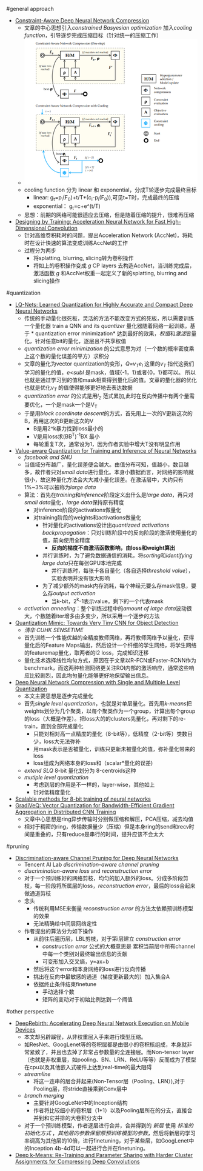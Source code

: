 #general approach
* [Constraint-Aware Deep Neural Network Compression](http://www.sfu.ca/~ftung/papers/constraintaware_eccv18.pdf)
  * 文章的中心思想引入*constrained Basyesian optimization* 加入*cooling function*，引导逐步完成压缩目标（针对统一的压缩工作）
  * ![](1.png)
  * cooling function 分为 linear 和 exponential，分成T轮逐步完成最终目标
    * linear: g<sub>t</sub>=p<sub>i</sub>(F<sub>0</sub>)+t/T\*(c<sub>i</sub>-p<sub>i</sub>(F<sub>0</sub>)),可见t=T时，完成最终的压缩
    * exponential： g<sub>t</sub>=c+e^(t/T)
  * 思想：前期的网络可能很适应去压缩，但是随着压缩的提升，很难再压缩
* [Designing by Training: Acceleration Neural Network for Fast High-Dimensional Convolution](https://dailongquan.github.io/files/publications/nips2018(1).pdf)
  * 针对高维卷积耗时的问题，提出Acceleration Network (AccNet)，将耗时在设计快速的算法变成训练AccNet的工作
  * 过程分为两步
    * 将splatting, blurring, slicing转为卷积操作
    * 将如上的卷积操作变成 *g* CP layers 去构造AccNet，当训练完成后，激活函数 *g* 和AccNet权重一起定义了新的splatting, blurring and slicing操作

#quantization
* [LQ-Nets: Learned Quantization for Highly Accurate and Compact Deep Neural Networks](http://cn.arxiv.org/abs/1807.10029)
  * 传统的手动量化很死板，灵活的方法不能改变方式的死板，所以需要训练一个量化器 train a QNN and its *quantizer* 量化器随着网络一起训练，基于 * quantization error minimization* 达到最好的效果，*权值*和*激活*皆量化，针对任意bit的量化，逐层且不共享权值
  * *quantization error minimization* 的公式意思为对（一个数的概率密度乘上这个数的量化误差的平方）求积分
  * 文章的量化为vector quantization的变形，*Q=v<sub>T</sub>e<sub>l</sub>* 这里的*v<sub>T</sub>* 指代这我们学习的量化的值，*e<subl</sub>* 是mask，值域{-1，1}或者{0，1}都可以。 所以也就是通过学习到的值和mask相乘得到量化后的值。文章的量化器的优化也就是优化*v<sub>T</sub>* 的值使得能够更好地去表达数据
  * *quantization error* 的公式是用*l<sub>2</sub>* 范式累加,此时在反向传播中有两个量需要优化，一个是mask一个是V<sub>T</sub>
  * 于是用*block coordinate descent*的方式，首先用上一次的V更新这次的B，再用这次的B更新这次的V
    * B是用2^k暴力找到loss最小的
    * V是用loss求(BB<sup>T</sup>)<sup>-1</sup>BX 最小
    * 每轮重复T次，通常设为1，因为作者实验中增大T没有明显作用
* [Value-aware Quantization for Training and Inference of Neural Networks](https://arxiv.org/abs/1804.07802)
  * *facebook and SNU*
  * 当值域分布越广，量化误差便会越大。由值分布可知，值越小，数目越多，故作者只对*small data*进行量化。本身小数据而言，对网络的影响就很小，故这种量化方法会大大减小量化误差。在激活层中，大约只有1%~3%可以被称为*large data*
  * 算法：首先在*training*和*inference*阶段定义出什么是*large data*，再只对*small data*量化，*large data*保持原有精度
    * 对inference阶段的activations做量化
    * 对training阶段的weights和activations做量化
      * 针对量化的activations设计出*quantizaed activations backpropagation*：只对训练阶段中的反向阶段的激活使用量化的值，前向使用全精度
        * **反向的梯度不由激活函数影响，由loss和weight算出**
      * 并行训练时，为了避免数据通信的消耗，将*sorting*和*identifying* *large data*只在每张GPU本地完成
        * 并行训练时，每张卡各自量化（各自选择*threshold value*），实验表明并没有很大影响
      * 为了减少额外的mask内存消耗，每个神经元要么存mask信息，要么存*output activation*
        * 当k-bit，2<sup>k</sup>-1表示value，剩下的一个代表mask
   * *activation annealing*：整个训练过程中的*amount of latge data*波动很大，个数随着iter增多由多变少，所以采用一个逐步的方法
* [Quantization Mimic: Towards Very Tiny CNN for Object Detection](http://openaccess.thecvf.com/content_ECCV_2018/papers/Yi_Wei_Quantization_Mimic_Towards_ECCV_2018_paper.pdf)
  * *清华 CUHK SENSETIME*
  * 首先训练一个性能优越的全精度教师网络，再将教师网络予以量化，获得量化后的Feature Maps输出，然后设计一个纤细的学生网络，将学生网络的featuremap量化，取两者的l2 loss，完成知识迁移
  * 量化技术选择线性均匀方式，原因在于文章以R-FCN或Faster-RCNN作为benchmark，而这两种检测网络更关注ROI内部的激活响应，通常这些响应比较剧烈，因此均匀量化能够更好地保留输出信息。
* [Deep Neural Network Compression with Single and Multiple Level Quantization](https://arxiv.org/abs/1803.03289)
  * 本文主要思想是逐步完成量化
  * 首先*single level quantization*，也就是对单层量化。首先用*k-means*把weights划分为几个聚类，以每个聚类作为一个group，计算出每个group的loss（大概是作差）。把loss大的的clusters先量化，再对剩下的re-train，直到全部完成量化
     * 只能对相对高一点精度的量化（8-bit等），低精度（2-bit等）类数目少，loss大无法弥补
     * 用mask表示是否被量化，训练只更新未被量化的值，弥补量化带来的loss
     * loss组成为网络本身的loss和（scalar\*量化的误差)
  * *extend SLQ* 8-bit 量化划分为 8-centroids这种
  * *mutiple level quantization*
     * 考虑到层的作用是不一样的，layer-wise，其他如上
     * 针对低精度量化
* [Scalable methods for 8-bit training of neural networks](https://arxiv.org/abs/1805.11046)
* [GradiVeQ: Vector Quantization for Bandwidth-Efficient Gradient Aggregation in Distributed CNN Training](https://arxiv.org/abs/1811.03617)
  * 文章中心思想是ring异步传输时分别做压缩和解压，PCA压缩，减去均值
  * 相对于稠密的ring，传输数据量少（压缩）但是本身ring的send和recv时间是重叠的，只有reduce是串行的时间，提升应该不会太大

#pruning
* [Discrimination-aware Channel Pruning for Deep Neural Networks](https://arxiv.org/abs/1810.11809)
  * Tencent AI Lab *discrimination-aware channel pruning*
  * *discrimination-aware loss* and *reconstruction error*
  * 对于一个预训练好的网络剪枝，均匀的加入额外的loss。分成多阶段剪枝，每一阶段将所属层的loss，*reconstruction error*，最后的loss合起来做通道剪枝
  * 念头
    * 传统利用MSE来衡量 *reconstruction error* 的方法太依赖预训练模型的效果
    * 无法精确给中间层网络定性
  * 作者提出的算法分为如下操作
    * 从前往后遍历层，LBL剪枝，对于第i层建立 *construction error*
      * *construction error* 公式的大概意思是 累积当前层中所有channel中每一个类别对最终输出信息的贡献
      * 可变形加入交叉熵，y=ax+b
    * 然后将这个error和本身网络的loss进行反向传播
    * 挑出在反向中最敏感的通道（梯度更新最大的）加入集合A
    * 依据终止条件结束finetune
      * 手动选择个数
      * 矩阵的变动对于初始比例达到一个阈值

#other perspective
* [DeepRebirth: Accelerating Deep Neural Network Execution on Mobile Devices](https://aaai.org/ocs/index.php/AAAI/AAAI18/paper/view/16652)
  * 本文却另辟蹊径，从非权重层入手来进行模型压缩。
  * 如ResNet、GoogLenet等的卷积层都是由很小的卷积核组成，本身就非常紧致了，并且也去掉了非常占参数量的全连接层。而Non-tensor layer（也就是非权重层，如pooling、BN、LRN、ReLU等等）反而成为了模型在cpu以及其他嵌入式硬件上达到real-time的最大阻碍
  * *streamline*
    * 将这一连串的层合并起来(Non-Tensor层（Pooling、LRN）),对于Pooling层，将stride直接乘到Conv层中
  * *branch merging*
    * 主要针对GoogLeNet中的Inception结构
    * 作者将比较细小的卷积层（1*1）以及Pooling层所在的分支，直接合并到和它并排的大卷积分支中
  * 对于一个预训练模型，作者逐层进行合并，合并得到的 *新层* 使用 *标准的初始化方式* ，*其他层的参数保留原预训练模型的参数*，然后将新层的学习率调高为其他层的10倍，进行finetuning，对于某些层，如GoogLenet中的Inception 4b-4d可以一起进行合并在finetuning。
* [Deep k-Means: Re-Training and Parameter Sharing with Harder Cluster Assignments for Compressing Deep Convolutions](http://cn.arxiv.org/abs/1806.09228)
